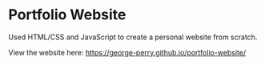 # Portfolio Website

Used HTML/CSS and JavaScript to create a personal website from scratch.

View the website here: https://george-perry.github.io/portfolio-website/
